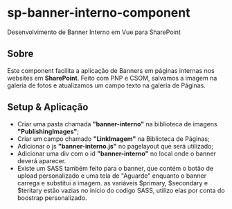 # sp-banner-interno-component
Desenvolvimento de Banner Interno em Vue para SharePoint

## Sobre
Este component facilita a aplicação de Banners em páginas internas nos websites em **SharePoint**. Feito com PNP e CSOM, salvamos a imagem na galeria de fotos e atualizamos um campo texto na 
galeria de Páginas.

## Setup & Aplicação
* Criar uma pasta chamada **"banner-interno"** na biblioteca de imagens **"PublishingImages"**;
* Criar um campo chamado **"LinkImagem"** na Biblioteca de Páginas;
* Adicionar o js **"banner-interno.js"** no pagelayout que será utilizado;
* Adicionar uma div com o id **"banner-interno"** no local onde o banner deverá aparecer.
* Existe um SASS também feito para o banner, que contém o botão de upload personalizado e uma tela de "Aguarde" enquanto o banner carrega e substitui a imagem. as variáveis $primary, $secondary e $teritary estão vazias no início do codigo SASS, utilizo elas por conta do boostrap personalizado. 